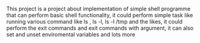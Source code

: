 This project is a project about implementation of simple shell programme that can perform basic shell functionality, it could perform simple task like running various command like ls , ls -l, ls -l /tmp and the likes, it could perform the exit commands and exit commands with argument, it can also set and unset enviromental variables and lots more
